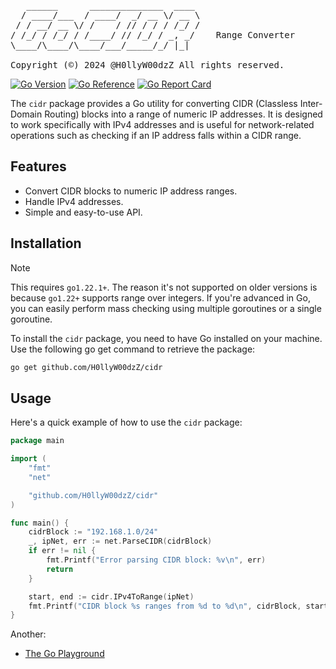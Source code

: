 <pre>
   ______      ______________  ____ 
  / ____/___  / ____/  _/ __ \/ __ \
 / / __/ __ \/ /    / // / / / /_/ /
/ /_/ / /_/ / /____/ // /_/ / _, _/    Range Converter
\____/\____/\____/___/_____/_/ |_|  
                                    
Copyright (©️) 2024 @H0llyW00dzZ All rights reserved.
</pre>

[![Go Version](https://img.shields.io/badge/1.22.1-gray?style=flat&logo=go&logoWidth=15)](https://github.com/H0llyW00dzZ/cidr/blob/master/go.mod#L3)
[![Go Reference](https://pkg.go.dev/badge/github.com/H0llyW00dzZ/cidr.svg)](https://pkg.go.dev/github.com/H0llyW00dzZ/cidr)
[![Go Report Card](https://goreportcard.com/badge/github.com/H0llyW00dzZ/cidr)](https://goreportcard.com/report/github.com/H0llyW00dzZ/cidr)

The `cidr` package provides a Go utility for converting CIDR (Classless Inter-Domain Routing) blocks into a range of numeric IP addresses. It is designed to work specifically with IPv4 addresses and is useful for network-related operations such as checking if an IP address falls within a CIDR range.

## Features

- Convert CIDR blocks to numeric IP address ranges.
- Handle IPv4 addresses.
- Simple and easy-to-use API.

## Installation

> [!NOTE]
> This requires `go1.22.1+`. The reason it's not supported on older versions
> is because `go1.22+` supports range over integers. If you're advanced in Go, you can easily perform mass checking using multiple goroutines or a single goroutine.

To install the `cidr` package, you need to have Go installed on your machine. Use the following go get command to retrieve the package:

```sh
go get github.com/H0llyW00dzZ/cidr
```

## Usage

Here's a quick example of how to use the `cidr` package:

```go
package main

import (
    "fmt"
    "net"

    "github.com/H0llyW00dzZ/cidr"
)

func main() {
    cidrBlock := "192.168.1.0/24"
    _, ipNet, err := net.ParseCIDR(cidrBlock)
    if err != nil {
        fmt.Printf("Error parsing CIDR block: %v\n", err)
        return
    }

    start, end := cidr.IPv4ToRange(ipNet)
    fmt.Printf("CIDR block %s ranges from %d to %d\n", cidrBlock, start, end)
}
```

Another:

- [The Go Playground](https://go.dev/play/p/Nbh-xA2ecN6)

